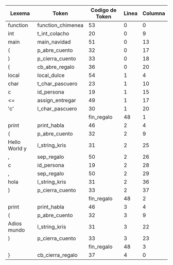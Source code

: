 | Lexema         | Token             | Codigo de Token | Linea | Columna |
| -------------- | ----------------- | --------------- | ----- | ------- |
| function       | function_chimenea | 53              | 0     | 0       |
| int            | t_int_colacho     | 20              | 0     | 9       |
| main           | main_navidad      | 51              | 0     | 13      |
| (              | p_abre_cuento     | 32              | 0     | 17      |
| )              | p_cierra_cuento   | 33              | 0     | 18      |
| {              | cb_abre_regalo    | 36              | 0     | 20      |
| local          | local_dulce       | 54              | 1     | 4       |
| char           | t_char_pascuero   | 23              | 1     | 10      |
| c              | id_persona        | 19              | 1     | 15      |
| <=             | assign_entregar   | 49              | 1     | 17      |
| 'c'            | l_char_pascuero   | 30              | 1     | 20      |
| |              | fin_regalo        | 48              | 1     | 23      |
| print          | print_habla       | 46              | 2     | 4       |
| (              | p_abre_cuento     | 32              | 2     | 9       |
| Hello World y  | l_string_kris     | 31              | 2     | 25      |
| ,              | sep_regalo        | 50              | 2     | 26      |
| c              | id_persona        | 19              | 2     | 28      |
| ,              | sep_regalo        | 50              | 2     | 29      |
| hola           | l_string_kris     | 31              | 2     | 36      |
| )              | p_cierra_cuento   | 33              | 2     | 37      |
| |              | fin_regalo        | 48              | 2     | 38      |
| print          | print_habla       | 46              | 3     | 4       |
| (              | p_abre_cuento     | 32              | 3     | 9       |
| Adios mundo    | l_string_kris     | 31              | 3     | 22      |
| )              | p_cierra_cuento   | 33              | 3     | 23      |
| |              | fin_regalo        | 48              | 3     | 24      |
| }              | cb_cierra_regalo  | 37              | 4     | 0       |
